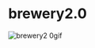 # brewery2.0
![brewery2 0gif](https://user-images.githubusercontent.com/28810487/31580712-fdab78a0-b125-11e7-8c40-e599982cfa21.gif)
